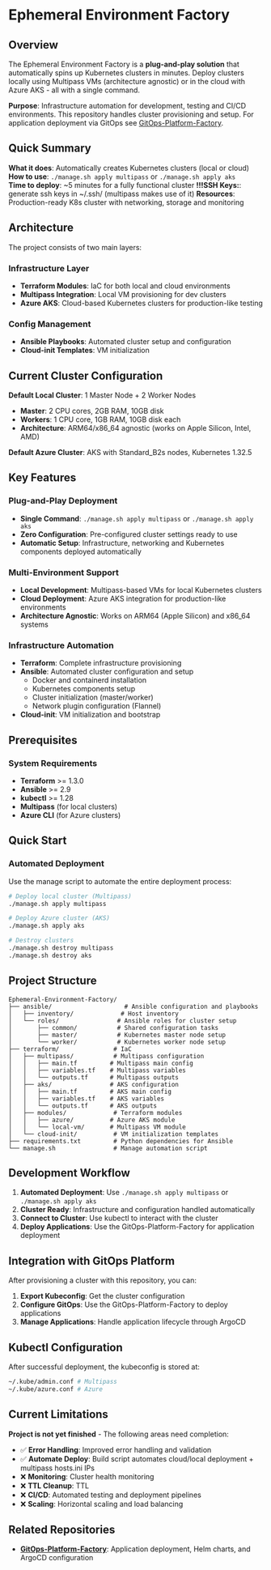 # Ephemeral Environment Factory

## Overview

The Ephemeral Environment Factory is a **plug-and-play solution** that automatically spins up Kubernetes clusters in minutes. Deploy clusters locally using Multipass VMs (architecture agnostic) or in the cloud with Azure AKS - all with a single command.

**Purpose**: Infrastructure automation for development, testing and CI/CD environments. This repository handles cluster provisioning and setup. For application deployment via GitOps see [GitOps-Platform-Factory](https://github.com/vladcalo/GitOps-Platform-Factory).

## Quick Summary

**What it does**: Automatically creates Kubernetes clusters (local or cloud)  
**How to use**: `./manage.sh apply multipass` or `./manage.sh apply aks`  
**Time to deploy**: ~5 minutes for a fully functional cluster
**!!!SSH Keys:**: generate ssh keys in ~/.ssh/ (multipass makes use of it)
**Resources**: Production-ready K8s cluster with networking, storage and monitoring

## Architecture

The project consists of two main layers:

### Infrastructure Layer

- **Terraform Modules**: IaC for both local and cloud environments
- **Multipass Integration**: Local VM provisioning for dev clusters
- **Azure AKS**: Cloud-based Kubernetes clusters for production-like testing

### Config Management

- **Ansible Playbooks**: Automated cluster setup and configuration
- **Cloud-init Templates**: VM initialization

## Current Cluster Configuration

**Default Local Cluster**: 1 Master Node + 2 Worker Nodes

- **Master**: 2 CPU cores, 2GB RAM, 10GB disk
- **Workers**: 1 CPU core, 1GB RAM, 10GB disk each
- **Architecture**: ARM64/x86_64 agnostic (works on Apple Silicon, Intel, AMD)

**Default Azure Cluster**: AKS with Standard_B2s nodes, Kubernetes 1.32.5

## Key Features

### Plug-and-Play Deployment

- **Single Command**: `./manage.sh apply multipass` or `./manage.sh apply aks`
- **Zero Configuration**: Pre-configured cluster settings ready to use
- **Automatic Setup**: Infrastructure, networking and Kubernetes components deployed automatically

### Multi-Environment Support

- **Local Development**: Multipass-based VMs for local Kubernetes clusters
- **Cloud Deployment**: Azure AKS integration for production-like environments
- **Architecture Agnostic**: Works on ARM64 (Apple Silicon) and x86_64 systems

### Infrastructure Automation

- **Terraform**: Complete infrastructure provisioning
- **Ansible**: Automated cluster configuration and setup
    - Docker and containerd installation
    - Kubernetes components setup
    - Cluster initialization (master/worker)
    - Network plugin configuration (Flannel)
- **Cloud-init**: VM initialization and bootstrap

## Prerequisites

### System Requirements

- **Terraform** >= 1.3.0
- **Ansible** >= 2.9
- **kubectl** >= 1.28
- **Multipass** (for local clusters)
- **Azure CLI** (for Azure clusters)

## Quick Start

### Automated Deployment

Use the manage script to automate the entire deployment process:

```bash
# Deploy local cluster (Multipass)
./manage.sh apply multipass

# Deploy Azure cluster (AKS)
./manage.sh apply aks

# Destroy clusters
./manage.sh destroy multipass
./manage.sh destroy aks
```

## Project Structure

```
Ephemeral-Environment-Factory/
├── ansible/                    # Ansible configuration and playbooks
│   ├── inventory/             # Host inventory
│   └── roles/                # Ansible roles for cluster setup
│       ├── common/           # Shared configuration tasks
│       ├── master/           # Kubernetes master node setup
│       └── worker/           # Kubernetes worker node setup
├── terraform/               # IaC
│   ├── multipass/           # Multipass configuration
│   │   ├── main.tf         # Multipass main config
│   │   ├── variables.tf    # Multipass variables
│   │   └── outputs.tf      # Multipass outputs
│   ├── aks/                # AKS configuration
│   │   ├── main.tf         # AKS main config
│   │   ├── variables.tf    # AKS variables
│   │   └── outputs.tf      # AKS outputs
│   ├── modules/             # Terraform modules
│   │   ├── azure/          # Azure AKS module
│   │   └── local-vm/       # Multipass VM module
│   └── cloud-init/          # VM initialization templates
├── requirements.txt         # Python dependencies for Ansible
└── manage.sh                # Manage automation script
```

## Development Workflow

1. **Automated Deployment**: Use `./manage.sh apply multipass` or `./manage.sh apply aks`
2. **Cluster Ready**: Infrastructure and configuration handled automatically
3. **Connect to Cluster**: Use kubectl to interact with the cluster
4. **Deploy Applications**: Use the GitOps-Platform-Factory for application deployment

## Integration with GitOps Platform

After provisioning a cluster with this repository, you can:

1. **Export Kubeconfig**: Get the cluster configuration
2. **Configure GitOps**: Use the GitOps-Platform-Factory to deploy applications
3. **Manage Applications**: Handle application lifecycle through ArgoCD

## Kubectl Configuration

After successful deployment, the kubeconfig is stored at:

```bash
~/.kube/admin.conf # Multipass
~/.kube/azure.conf # Azure
```

## Current Limitations

**Project is not yet finished** - The following areas need completion:

- ✅ **Error Handling**: Improved error handling and validation
- ✅ **Automate Deploy**: Build script automates cloud/local deployment + multipass hosts.ini IPs
- ❌ **Monitoring**: Cluster health monitoring
- ❌ **TTL Cleanup**: TTL
- ❌ **CI/CD**: Automated testing and deployment pipelines
- ❌ **Scaling**: Horizontal scaling and load balancing

## Related Repositories

- **[GitOps-Platform-Factory](https://github.com/vladcalo/GitOps-Platform-Factory)**: Application deployment, Helm charts, and ArgoCD configuration
